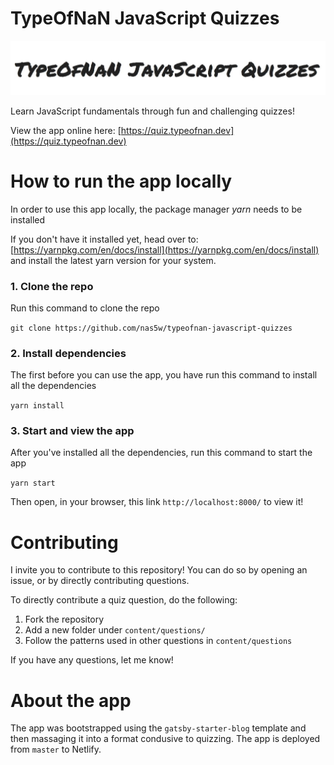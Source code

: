 # TypeOfNaN JavaScript Quizzes

![TypeOfNaN Logo javascript quizzes](typeOfNaN-logo.jpg)

Learn JavaScript fundamentals through fun and challenging quizzes!

View the app online here: [https://quiz.typeofnan.dev](https://quiz.typeofnan.dev)

# How to run the app locally

In order to use this app locally, the package manager _yarn_ needs to be installed

If you don't have it installed yet, head over to:
[https://yarnpkg.com/en/docs/install](https://yarnpkg.com/en/docs/install)
and install the latest yarn version for your system.

### 1. Clone the repo

Run this command to clone the repo

`git clone https://github.com/nas5w/typeofnan-javascript-quizzes`

### 2. Install dependencies

The first before you can use the app, you have run this command to install all the dependencies

`yarn install`

### 3. Start and view the app

After you've installed all the dependencies, run this command to start the app

`yarn start`

Then open, in your browser, this link `http://localhost:8000/` to view it!

# Contributing

I invite you to contribute to this repository! You can do so by opening an issue, or by directly contributing questions.

To directly contribute a quiz question, do the following:

1. Fork the repository
2. Add a new folder under `content/questions/`
3. Follow the patterns used in other questions in `content/questions`

If you have any questions, let me know!

# About the app

The app was bootstrapped using the `gatsby-starter-blog` template and then massaging it into a format condusive to quizzing. The app is deployed from `master` to Netlify.
